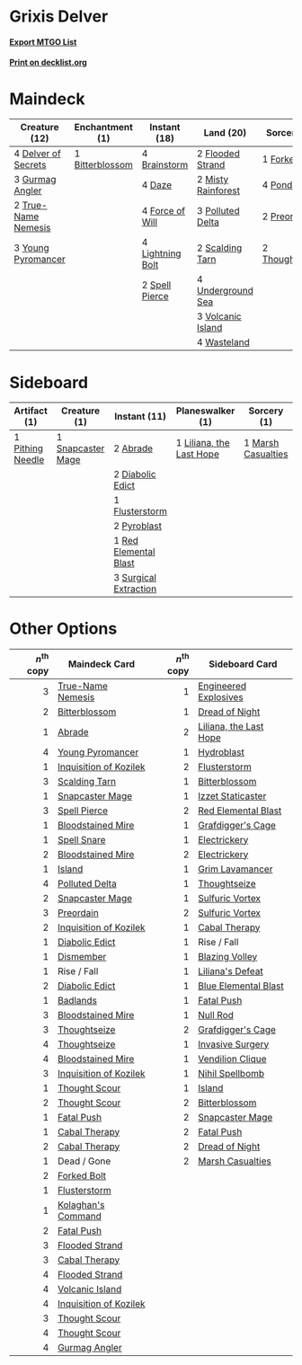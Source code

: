 # Grixis Delver

#### [Export MTGO List](../collection/Grixis%20Delver/Grixis%20Delver.txt)
#### [Print on decklist.org](http://decklist.org/?deckmain=1%09Bitterblossom%0A4%09Brainstorm%0A4%09Daze%0A4%09Delver%20of%20Secrets%0A2%09Flooded%20Strand%0A4%09Force%20of%20Will%0A1%09Forked%20Bolt%0A3%09Gurmag%20Angler%0A4%09Lightning%20Bolt%0A2%09Misty%20Rainforest%0A3%09Polluted%20Delta%0A4%09Ponder%0A2%09Preordain%0A2%09Scalding%20Tarn%0A2%09Spell%20Pierce%0A2%09Thoughtseize%0A2%09True-Name%20Nemesis%0A4%09Underground%20Sea%0A3%09Volcanic%20Island%0A4%09Wasteland%0A3%09Young%20Pyromancer&deckside=2%09Abrade%0A2%09Diabolic%20Edict%0A1%09Flusterstorm%0A1%09Liliana,%20the%20Last%20Hope%0A1%09Marsh%20Casualties%0A1%09Pithing%20Needle%0A2%09Pyroblast%0A1%09Red%20Elemental%20Blast%0A1%09Snapcaster%20Mage%0A3%09Surgical%20Extraction)
# Maindeck

|                                        Creature (12)                                         |                                     Enchantment (1)                                      |                                       Instant (18)                                        |                                          Land (20)                                          |                                       Sorcery (9)                                       |
|----------------------------------------------------------------------------------------------|------------------------------------------------------------------------------------------|-------------------------------------------------------------------------------------------|---------------------------------------------------------------------------------------------|-----------------------------------------------------------------------------------------|
|4 [Delver of Secrets](http://gatherer.wizards.com/Pages/Card/Details.aspx?multiverseid=439326)|1 [Bitterblossom](http://gatherer.wizards.com/Pages/Card/Details.aspx?multiverseid=397701)|4 [Brainstorm](http://gatherer.wizards.com/Pages/Card/Details.aspx?multiverseid=382871)    |2 [Flooded Strand](http://gatherer.wizards.com/Pages/Card/Details.aspx?multiverseid=405098)  |1 [Forked Bolt](http://gatherer.wizards.com/Pages/Card/Details.aspx?multiverseid=401702) |
|3 [Gurmag Angler](http://gatherer.wizards.com/Pages/Card/Details.aspx?multiverseid=391850)    |                                                                                          |4 [Daze](http://gatherer.wizards.com/Pages/Card/Details.aspx?multiverseid=413586)          |2 [Misty Rainforest](http://gatherer.wizards.com/Pages/Card/Details.aspx?multiverseid=426065)|4 [Ponder](http://gatherer.wizards.com/Pages/Card/Details.aspx?multiverseid=451051)      |
|2 [True-Name Nemesis](http://gatherer.wizards.com/Pages/Card/Details.aspx?multiverseid=376562)|                                                                                          |4 [Force of Will](http://gatherer.wizards.com/Pages/Card/Details.aspx?multiverseid=382943) |3 [Polluted Delta](http://gatherer.wizards.com/Pages/Card/Details.aspx?multiverseid=405104)  |2 [Preordain](http://gatherer.wizards.com/Pages/Card/Details.aspx?multiverseid=265979)   |
|3 [Young Pyromancer](http://gatherer.wizards.com/Pages/Card/Details.aspx?multiverseid=413697) |                                                                                          |4 [Lightning Bolt](http://gatherer.wizards.com/Pages/Card/Details.aspx?multiverseid=234704)|2 [Scalding Tarn](http://gatherer.wizards.com/Pages/Card/Details.aspx?multiverseid=426069)   |2 [Thoughtseize](http://gatherer.wizards.com/Pages/Card/Details.aspx?multiverseid=438676)|
|                                                                                              |                                                                                          |2 [Spell Pierce](http://gatherer.wizards.com/Pages/Card/Details.aspx?multiverseid=425876)  |4 [Underground Sea](http://gatherer.wizards.com/Pages/Card/Details.aspx?multiverseid=383142) |                                                                                         |
|                                                                                              |                                                                                          |                                                                                           |3 [Volcanic Island](http://gatherer.wizards.com/Pages/Card/Details.aspx?multiverseid=383147) |                                                                                         |
|                                                                                              |                                                                                          |                                                                                           |4 [Wasteland](http://gatherer.wizards.com/Pages/Card/Details.aspx?multiverseid=413790)       |                                                                                         |


# Sideboard

|                                       Artifact (1)                                        |                                        Creature (1)                                        |                                          Instant (11)                                          |                                         Planeswalker (1)                                          |                                         Sorcery (1)                                         |
|-------------------------------------------------------------------------------------------|--------------------------------------------------------------------------------------------|------------------------------------------------------------------------------------------------|---------------------------------------------------------------------------------------------------|---------------------------------------------------------------------------------------------|
|1 [Pithing Needle](http://gatherer.wizards.com/Pages/Card/Details.aspx?multiverseid=425815)|1 [Snapcaster Mage](http://gatherer.wizards.com/Pages/Card/Details.aspx?multiverseid=425875)|2 [Abrade](http://gatherer.wizards.com/Pages/Card/Details.aspx?multiverseid=430772)             |1 [Liliana, the Last Hope](http://gatherer.wizards.com/Pages/Card/Details.aspx?multiverseid=414388)|1 [Marsh Casualties](http://gatherer.wizards.com/Pages/Card/Details.aspx?multiverseid=401696)|
|                                                                                           |                                                                                            |2 [Diabolic Edict](http://gatherer.wizards.com/Pages/Card/Details.aspx?multiverseid=442074)     |                                                                                                   |                                                                                             |
|                                                                                           |                                                                                            |1 [Flusterstorm](http://gatherer.wizards.com/Pages/Card/Details.aspx?multiverseid=382942)       |                                                                                                   |                                                                                             |
|                                                                                           |                                                                                            |2 [Pyroblast](http://gatherer.wizards.com/Pages/Card/Details.aspx?multiverseid=159243)          |                                                                                                   |                                                                                             |
|                                                                                           |                                                                                            |1 [Red Elemental Blast](http://gatherer.wizards.com/Pages/Card/Details.aspx?multiverseid=202447)|                                                                                                   |                                                                                             |
|                                                                                           |                                                                                            |3 [Surgical Extraction](http://gatherer.wizards.com/Pages/Card/Details.aspx?multiverseid=397706)|                                                                                                   |                                                                                             |


# Other Options

|*n*<sup>th</sup> copy|                                          Maindeck Card                                          |*n*<sup>th</sup> copy|                                         Sideboard Card                                          |
|--------------------:|-------------------------------------------------------------------------------------------------|--------------------:|-------------------------------------------------------------------------------------------------|
|                    3|[True-Name Nemesis](http://gatherer.wizards.com/Pages/Card/Details.aspx?multiverseid=376562)     |                    1|[Engineered Explosives](http://gatherer.wizards.com/Pages/Card/Details.aspx?multiverseid=370549) |
|                    2|[Bitterblossom](http://gatherer.wizards.com/Pages/Card/Details.aspx?multiverseid=397701)         |                    1|[Dread of Night](http://gatherer.wizards.com/Pages/Card/Details.aspx?multiverseid=4658)          |
|                    1|[Abrade](http://gatherer.wizards.com/Pages/Card/Details.aspx?multiverseid=430772)                |                    2|[Liliana, the Last Hope](http://gatherer.wizards.com/Pages/Card/Details.aspx?multiverseid=414388)|
|                    4|[Young Pyromancer](http://gatherer.wizards.com/Pages/Card/Details.aspx?multiverseid=413697)      |                    1|[Hydroblast](http://gatherer.wizards.com/Pages/Card/Details.aspx?multiverseid=159231)            |
|                    1|[Inquisition of Kozilek](http://gatherer.wizards.com/Pages/Card/Details.aspx?multiverseid=425900)|                    2|[Flusterstorm](http://gatherer.wizards.com/Pages/Card/Details.aspx?multiverseid=382942)          |
|                    3|[Scalding Tarn](http://gatherer.wizards.com/Pages/Card/Details.aspx?multiverseid=426069)         |                    1|[Bitterblossom](http://gatherer.wizards.com/Pages/Card/Details.aspx?multiverseid=397701)         |
|                    1|[Snapcaster Mage](http://gatherer.wizards.com/Pages/Card/Details.aspx?multiverseid=425875)       |                    1|[Izzet Staticaster](http://gatherer.wizards.com/Pages/Card/Details.aspx?multiverseid=253638)     |
|                    3|[Spell Pierce](http://gatherer.wizards.com/Pages/Card/Details.aspx?multiverseid=425876)          |                    2|[Red Elemental Blast](http://gatherer.wizards.com/Pages/Card/Details.aspx?multiverseid=202447)   |
|                    1|[Bloodstained Mire](http://gatherer.wizards.com/Pages/Card/Details.aspx?multiverseid=405094)     |                    1|[Grafdigger's Cage](http://gatherer.wizards.com/Pages/Card/Details.aspx?multiverseid=426046)     |
|                    1|[Spell Snare](http://gatherer.wizards.com/Pages/Card/Details.aspx?multiverseid=370447)           |                    1|[Electrickery](http://gatherer.wizards.com/Pages/Card/Details.aspx?multiverseid=253545)          |
|                    2|[Bloodstained Mire](http://gatherer.wizards.com/Pages/Card/Details.aspx?multiverseid=405094)     |                    2|[Electrickery](http://gatherer.wizards.com/Pages/Card/Details.aspx?multiverseid=253545)          |
|                    1|[Island](http://gatherer.wizards.com/Pages/Card/Details.aspx?multiverseid=439602)                |                    1|[Grim Lavamancer](http://gatherer.wizards.com/Pages/Card/Details.aspx?multiverseid=234706)       |
|                    4|[Polluted Delta](http://gatherer.wizards.com/Pages/Card/Details.aspx?multiverseid=405104)        |                    1|[Thoughtseize](http://gatherer.wizards.com/Pages/Card/Details.aspx?multiverseid=438676)          |
|                    2|[Snapcaster Mage](http://gatherer.wizards.com/Pages/Card/Details.aspx?multiverseid=425875)       |                    1|[Sulfuric Vortex](http://gatherer.wizards.com/Pages/Card/Details.aspx?multiverseid=383117)       |
|                    3|[Preordain](http://gatherer.wizards.com/Pages/Card/Details.aspx?multiverseid=265979)             |                    2|[Sulfuric Vortex](http://gatherer.wizards.com/Pages/Card/Details.aspx?multiverseid=383117)       |
|                    2|[Inquisition of Kozilek](http://gatherer.wizards.com/Pages/Card/Details.aspx?multiverseid=425900)|                    1|[Cabal Therapy](http://gatherer.wizards.com/Pages/Card/Details.aspx?multiverseid=265166)         |
|                    1|[Diabolic Edict](http://gatherer.wizards.com/Pages/Card/Details.aspx?multiverseid=442074)        |                    1|Rise / Fall                                                                                      |
|                    1|[Dismember](http://gatherer.wizards.com/Pages/Card/Details.aspx?multiverseid=397830)             |                    1|[Blazing Volley](http://gatherer.wizards.com/Pages/Card/Details.aspx?multiverseid=426821)        |
|                    1|Rise / Fall                                                                                      |                    1|[Liliana's Defeat](http://gatherer.wizards.com/Pages/Card/Details.aspx?multiverseid=430757)      |
|                    2|[Diabolic Edict](http://gatherer.wizards.com/Pages/Card/Details.aspx?multiverseid=442074)        |                    1|[Blue Elemental Blast](http://gatherer.wizards.com/Pages/Card/Details.aspx?multiverseid=202520)  |
|                    1|[Badlands](http://gatherer.wizards.com/Pages/Card/Details.aspx?multiverseid=382852)              |                    1|[Fatal Push](http://gatherer.wizards.com/Pages/Card/Details.aspx?multiverseid=423724)            |
|                    3|[Bloodstained Mire](http://gatherer.wizards.com/Pages/Card/Details.aspx?multiverseid=405094)     |                    1|[Null Rod](http://gatherer.wizards.com/Pages/Card/Details.aspx?multiverseid=383034)              |
|                    3|[Thoughtseize](http://gatherer.wizards.com/Pages/Card/Details.aspx?multiverseid=438676)          |                    2|[Grafdigger's Cage](http://gatherer.wizards.com/Pages/Card/Details.aspx?multiverseid=426046)     |
|                    4|[Thoughtseize](http://gatherer.wizards.com/Pages/Card/Details.aspx?multiverseid=438676)          |                    1|[Invasive Surgery](http://gatherer.wizards.com/Pages/Card/Details.aspx?multiverseid=409811)      |
|                    4|[Bloodstained Mire](http://gatherer.wizards.com/Pages/Card/Details.aspx?multiverseid=405094)     |                    1|[Vendilion Clique](http://gatherer.wizards.com/Pages/Card/Details.aspx?multiverseid=370390)      |
|                    3|[Inquisition of Kozilek](http://gatherer.wizards.com/Pages/Card/Details.aspx?multiverseid=425900)|                    1|[Nihil Spellbomb](http://gatherer.wizards.com/Pages/Card/Details.aspx?multiverseid=442215)       |
|                    1|[Thought Scour](http://gatherer.wizards.com/Pages/Card/Details.aspx?multiverseid=438642)         |                    1|[Island](http://gatherer.wizards.com/Pages/Card/Details.aspx?multiverseid=439602)                |
|                    2|[Thought Scour](http://gatherer.wizards.com/Pages/Card/Details.aspx?multiverseid=438642)         |                    2|[Bitterblossom](http://gatherer.wizards.com/Pages/Card/Details.aspx?multiverseid=397701)         |
|                    1|[Fatal Push](http://gatherer.wizards.com/Pages/Card/Details.aspx?multiverseid=423724)            |                    2|[Snapcaster Mage](http://gatherer.wizards.com/Pages/Card/Details.aspx?multiverseid=425875)       |
|                    1|[Cabal Therapy](http://gatherer.wizards.com/Pages/Card/Details.aspx?multiverseid=265166)         |                    2|[Fatal Push](http://gatherer.wizards.com/Pages/Card/Details.aspx?multiverseid=423724)            |
|                    2|[Cabal Therapy](http://gatherer.wizards.com/Pages/Card/Details.aspx?multiverseid=265166)         |                    2|[Dread of Night](http://gatherer.wizards.com/Pages/Card/Details.aspx?multiverseid=4658)          |
|                    1|Dead / Gone                                                                                      |                    2|[Marsh Casualties](http://gatherer.wizards.com/Pages/Card/Details.aspx?multiverseid=401696)      |
|                    2|[Forked Bolt](http://gatherer.wizards.com/Pages/Card/Details.aspx?multiverseid=401702)           |                     |                                                                                                 |
|                    1|[Flusterstorm](http://gatherer.wizards.com/Pages/Card/Details.aspx?multiverseid=382942)          |                     |                                                                                                 |
|                    1|[Kolaghan's Command](http://gatherer.wizards.com/Pages/Card/Details.aspx?multiverseid=394613)    |                     |                                                                                                 |
|                    2|[Fatal Push](http://gatherer.wizards.com/Pages/Card/Details.aspx?multiverseid=423724)            |                     |                                                                                                 |
|                    3|[Flooded Strand](http://gatherer.wizards.com/Pages/Card/Details.aspx?multiverseid=405098)        |                     |                                                                                                 |
|                    3|[Cabal Therapy](http://gatherer.wizards.com/Pages/Card/Details.aspx?multiverseid=265166)         |                     |                                                                                                 |
|                    4|[Flooded Strand](http://gatherer.wizards.com/Pages/Card/Details.aspx?multiverseid=405098)        |                     |                                                                                                 |
|                    4|[Volcanic Island](http://gatherer.wizards.com/Pages/Card/Details.aspx?multiverseid=383147)       |                     |                                                                                                 |
|                    4|[Inquisition of Kozilek](http://gatherer.wizards.com/Pages/Card/Details.aspx?multiverseid=425900)|                     |                                                                                                 |
|                    3|[Thought Scour](http://gatherer.wizards.com/Pages/Card/Details.aspx?multiverseid=438642)         |                     |                                                                                                 |
|                    4|[Thought Scour](http://gatherer.wizards.com/Pages/Card/Details.aspx?multiverseid=438642)         |                     |                                                                                                 |
|                    4|[Gurmag Angler](http://gatherer.wizards.com/Pages/Card/Details.aspx?multiverseid=391850)         |                     |                                                                                                 |

